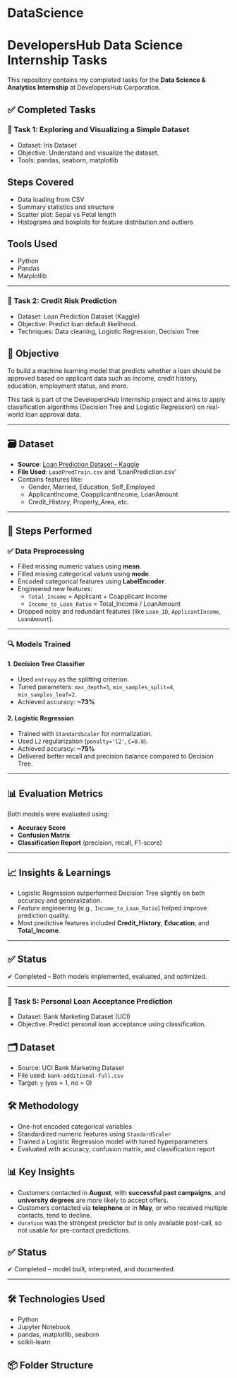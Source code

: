 # DataScience
# DevelopersHub Data Science Internship Tasks

This repository contains my completed tasks for the **Data Science & Analytics Internship** at DevelopersHub Corporation.

## ✅ Completed Tasks

### 🔹 Task 1: Exploring and Visualizing a Simple Dataset
- Dataset: Iris Dataset
- Objective: Understand and visualize the dataset.
- Tools: pandas, seaborn, matplotlib

## Steps Covered
- Data loading from CSV
- Summary statistics and structure
- Scatter plot: Sepal vs Petal length
- Histograms and boxplots for feature distribution and outliers

## Tools Used
- Python
- Pandas
- Matplotlib



---

### 🔹 Task 2: Credit Risk Prediction
- Dataset: Loan Prediction Dataset (Kaggle)
- Objective: Predict loan default likelihood.
- Techniques: Data cleaning, Logistic Regression, Decision Tree

## 🎯 Objective
To build a machine learning model that predicts whether a loan should be approved based on applicant data such as income, credit history, education, employment status, and more.

This task is part of the DevelopersHub Internship project and aims to apply classification algorithms (Decision Tree and Logistic Regression) on real-world loan approval data.

---

## 🗃️ Dataset
- **Source**: [Loan Prediction Dataset – Kaggle](https://www.kaggle.com/datasets/altruistdelhite04/loan-prediction-problem-dataset)
- **File Used**: `LoadPredTrain.csv` and 'LoanPrediction.csv'
- Contains features like:
  - Gender, Married, Education, Self_Employed
  - ApplicantIncome, CoapplicantIncome, LoanAmount
  - Credit_History, Property_Area, etc.

---

## 🧪 Steps Performed

### ✅ Data Preprocessing
- Filled missing numeric values using **mean**.
- Filled missing categorical values using **mode**.
- Encoded categorical features using **LabelEncoder**.
- Engineered new features:
  - `Total_Income` = Applicant + Coapplicant Income
  - `Income_to_Loan_Ratio` = Total_Income / LoanAmount
- Dropped noisy and redundant features (like `Loan_ID`, `ApplicantIncome`, `LoanAmount`).

---

### 🔍 Models Trained

#### 1. **Decision Tree Classifier**
- Used `entropy` as the splitting criterion.
- Tuned parameters: `max_depth=5`, `min_samples_split=4`, `min_samples_leaf=2`.
- Achieved accuracy: **~73%**

#### 2. **Logistic Regression**
- Trained with `StandardScaler` for normalization.
- Used `L2` regularization (`penalty='l2'`, `C=0.8`).
- Achieved accuracy: **~75%**
- Delivered better recall and precision balance compared to Decision Tree.

---

## 📊 Evaluation Metrics

Both models were evaluated using:
- **Accuracy Score**
- **Confusion Matrix**
- **Classification Report** (precision, recall, F1-score)

---

## 📈 Insights & Learnings

- Logistic Regression outperformed Decision Tree slightly on both accuracy and generalization.
- Feature engineering (e.g., `Income_to_Loan_Ratio`) helped improve prediction quality.
- Most predictive features included **Credit_History**, **Education**, and **Total_Income**.

---

## ✅ Status
✔ Completed – Both models implemented, evaluated, and optimized.



---

### 🔹 Task 5: Personal Loan Acceptance Prediction
- Dataset: Bank Marketing Dataset (UCI)
- Objective: Predict personal loan acceptance using classification.

## 🗂 Dataset
- Source: UCI Bank Marketing Dataset
- File used: `bank-additional-full.csv`
- Target: `y` (yes = 1, no = 0)

## 🛠️ Methodology
- One-hot encoded categorical variables
- Standardized numeric features using `StandardScaler`
- Trained a Logistic Regression model with tuned hyperparameters
- Evaluated with accuracy, confusion matrix, and classification report

## 📊 Key Insights
- Customers contacted in **August**, with **successful past campaigns**, and **university degrees** are more likely to accept offers.
- Customers contacted via **telephone** or in **May**, or who received multiple contacts, tend to decline.
- `duration` was the strongest predictor but is only available post-call, so not usable for pre-contact predictions.

## ✅ Status
✔ Completed – model built, interpreted, and documented.


---

## 🛠 Technologies Used
- Python
- Jupyter Notebook
- pandas, matplotlib, seaborn
- scikit-learn

## 📦 Folder Structure

